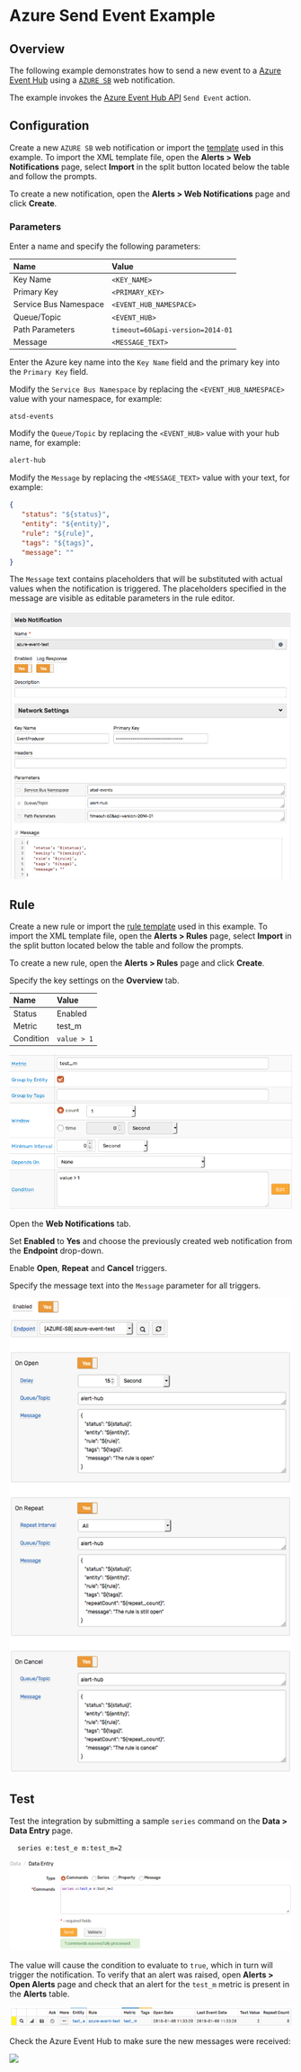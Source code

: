 # Azure Send Event Example

## Overview

The following example demonstrates how to send a new event to a [Azure Event Hub](https://azure.microsoft.com/en-us/services/event-hubs/) using a [`AZURE SB`](azure-sb.md) web notification.

The example invokes the [Azure Event Hub API](https://docs.microsoft.com/en-us/rest/api/eventhub/send-event) `Send Event` action.

## Configuration

Create a new `AZURE SB` web notification or import the [template](./resources/azure-sb-event-notification.xml) used in this example. To import the XML template file, open the **Alerts > Web Notifications** page, select **Import** in the split button located below the table and follow the prompts.

To create a new notification, open the **Alerts > Web Notifications** page and click **Create**.

### Parameters

Enter a name and specify the following parameters:

| **Name** | **Value** |
| :--- | :--- |
| Key Name | `<KEY_NAME>` |
| Primary Key | `<PRIMARY_KEY>` |
| Service Bus Namespace | `<EVENT_HUB_NAMESPACE>` |
| Queue/Topic | `<EVENT_HUB>` |
| Path Parameters | `timeout=60&api-version=2014-01` |
| Message | `<MESSAGE_TEXT>`|

Enter the Azure key name into the `Key Name` field and the primary key into the `Primary Key` field.

Modify the `Service Bus Namespace` by replacing the `<EVENT_HUB_NAMESPACE>` value with your namespace, for example:

```txt
atsd-events
```

Modify the `Queue/Topic` by replacing the `<EVENT_HUB>` value with your hub name, for example:

```txt
alert-hub
```

Modify the `Message` by replacing the `<MESSAGE_TEXT>` value with your text, for example:

```json
{
   "status": "${status}",
   "entity": "${entity}",
   "rule": "${rule}",
   "tags": "${tags}",
   "message": ""
}
```

The `Message` text contains placeholders that will be substituted with actual values when the notification is triggered. The placeholders specified in the message are visible as editable parameters in the rule editor.

![](./images/azure_sb_event_notification_config.png)

## Rule

Create a new rule or import the [rule template](./resources/azure-sb-event-rule.xml) used in this example. To import the XML template file, open the **Alerts > Rules** page, select **Import** in the split button located below the table and follow the prompts.

To create a new rule, open the **Alerts > Rules** page and click **Create**.

Specify the key settings on the **Overview** tab.

| **Name** | **Value** |
| :-------- | :---- |
| Status | Enabled |
| Metric | test_m |
| Condition | `value > 1` |

![](./images/rule_overview.png)

Open the **Web Notifications** tab.

Set **Enabled** to **Yes** and choose the previously created web notification from the **Endpoint** drop-down.

Enable **Open**, **Repeat** and **Cancel** triggers.

Specify the message text into the `Message` parameter for all triggers.

![](./images/azure_sb_event_rule_notification.png)

## Test

Test the integration by submitting a sample `series` command on the **Data > Data Entry** page.

```ls
  series e:test_e m:test_m=2
```

![](./images/rule_test_commands.png)

The value will cause the condition to evaluate to `true`, which in turn will trigger the notification.
To verify that an alert was raised, open **Alerts > Open Alerts** page and check that an alert for the `test_m` metric is present in the **Alerts** table.

![](./images/azure_sb_event_alert_open.png)

Check the Azure Event Hub to make sure the new messages were received:

![](./images/azure_sb_event_test.png)
